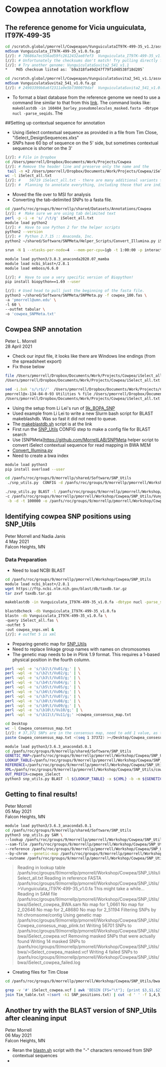 # Cowpea annotation workflow


## The reference genome for Vicia unguiculata, IT97K-499-35


```bash
cd /scratch.global/pmorrell/Cowpeapan/VunguiculataIT97K-499-35_v1.2/assembly
md5sum Vunguiculata_IT97K-499-35_v1.0.fa.gz
[//]: # 78686a7ec556ad59fc2612432ae8fef3  Vunguiculata_IT97K-499-35_v1.0.fa.gz
[//]: # Unfortunately the checksums don't match! Try pulling directly from Phytozome and checking again!
[//]: # Try another genome: VunguiculataSuvita2_541_v1.1
*    Md5 checksum listed as: `b9a318fa49d247f79f1d48538f18d205`

cd /scratch.global/pmorrell/Cowpeapan/VunguiculataSuvita2_541_v1.1/assembly
md5sum VunguiculataSuvita2_541_v1.0.fa.gz
[//]: # 24903399b8a6f2311a9e5b7300079daf  VunguiculataSuvita2_541_v1.0.fa.gz
```
*   To format a blast database from the reference genome we need to use a command line similar to that from this [link](https://github.com/lilei1/9k_BOPA_SNP/tree/617faed6534ddbf94c287636a068ac4c4f5b25c8/BOPA_9k_vcf_Morex_refv1). The command looks like: ```makeblastdb -in 160404_barley_pseudomolecules_masked.fasta -dbtype nucl -parse_seqids```. The


##Setting up contextual sequence for annotation

*   Using iSelect contextual sequence as provided in a file from Tim Close, "iSelect_DesignSequences.xlxs"
*   SNPs have 60 bp of sequence on the 5' side, but sometimes contextual sequence is shorter on the 3'

```bash
[//]: # File in Dropbox
cd /Users/pmorrell/Dropbox/Documents/Work/Projects/Cowpea
[//]: # Remove the header line and preserve only the name and the
 tail -n +2 /Users/pmorrell/Dropbox/Documents/Work/Projects/Cowpea/iSelect_DesignSequences.txt | awk 'BEGIN {FS="\t"}; {print $1, $8}' >iSelect_all.txt
wc -l iSelect_all.txt
[//]: #    56719 iSelect_all.txt - there are many additional variants that did not make the assay.
[//]: #  Planning to annotate everything, including those that are indicated on the spreadsheet as not being on the iSelect chip!
```

*   Moved the file over to MSI for analysis
*   Converting the tab-delimited SNPs to a fasta file.

```bash
cd /panfs/roc/groups/9/morrellp/shared/Datasets/Annotations/Cowpea
[//]: #  Make sure we are using tab delimited text
perl -p -i -e 's/ /\t/g' iSelect_all.txt
module load python2
[//]: #  Have to use Python 2 for the helper scripts
python2 --version
[//]: #  Python 2.7.15 :: Anaconda, Inc.
python2 ~/shared/Software/SNPMeta/Helper_Scripts/Convert_Illumina.py iSelect_all.txt >iSelect_all.fas

srun -N 1 --ntasks-per-node=4  --mem-per-cpu=1gb -t 1:00:00 -p interactive --pty bash

module load python3/3.8.3_anaconda2020.07_mamba
module load ncbi_blast+/2.8.1
module load emboss/6.6.0

[//]: #  Have to use a very specific version of Biopython!
pip install biopython==1.69 --user

[//]: # Used head to pull just the beginning of the fasta file.
python3 ~/shared/Software/SNPMeta/SNPMeta.py -f cowpea_100.fas \
-a 'pmorrell@umn.edu' \
-l 60 \
--outfmt tabular \
-o 'cowpea_SNPMeta.txt'
```

## Cowpea SNP annotation

Peter L. Morrell\
28 April 2021

*   Check our input file, it looks like there are Windows line endings (from the spreadsheet export)
*   Fix those below

```bash
file /Users/pmorrell/Dropbox/Documents/Work/Projects/Cowpea/iSelect_all.txt
/Users/pmorrell/Dropbox/Documents/Work/Projects/Cowpea/iSelect_all.txt: ASCII text, with CRLF line terminators

sed -i.bak 's/\r$//'  /Users/pmorrell/Dropbox/Documents/Work/Projects/Cowpea/iSelect_all.txt
pmorrell@x-134-84-0-93 Utilities % file /Users/pmorrell/Dropbox/Documents/Work/Projects/Cowpea/iSelect_all.txt
/Users/pmorrell/Dropbox/Documents/Work/Projects/Cowpea/iSelect_all.txt: ASCII text
```

*   Using the setup from Li Lei's run of [9k_BOPA_SNP](https://github.com/lilei1/9k_BOPA_SNP/tree/617faed6534ddbf94c287636a068ac4c4f5b25c8/BOPA_9k_vcf_Morex_refv1)
*   Used example from Li Lei to write a new Slurm bash script for BLAST makeblashdb. Was so fast it did not need to queue.
*   The [makeblastdb.sh](https://github.com/pmorrell/Utilities/blob/master/makeblastdb.sh) script is at the link
*   First run the [SNP_Utils](https://github.com/MorrellLAB/SNP_Utils) CONFIG step to make a config file for BLAST search
*   Use [SNPMeta]https://github.com/MorrellLAB/SNPMeta helper script to convert iSelect contextual sequence for read mapping in BWA MEM
  *    [Convert_Illumina.py](https://github.com/MorrellLAB/SNPMeta/blob/master/Helper_Scripts/Convert_Illumina.py)
  *    Need to create a bwa index

```bash
module load python3
pip install overload --user

cd /panfs/roc/groups/9/morrellp/shared/Software/SNP_Utils
 ./snp_utils.py  CONFIG -d /panfs/roc/groups/9/morrellp/pmorrell/Workshop/Cowpea/SNP_Utils/Vunguiculata_IT97K-499-35_v1.0.fa -k -i 95 -c /panfs/roc/groups/9/morrellp/pmorrell/Workshop/Cowpea/SNP_Utils/Vunguiculata_IT97K-499-35_v1.0.ini

./snp_utils.py BLAST -l /panfs/roc/groups/9/morrellp/pmorrell/Workshop/Cowpea/SNP_Utils/iSelect_all.txt \
-c /panfs/roc/groups/9/morrellp/pmorrell/Workshop/Cowpea/SNP_Utils/Vunguiculata_IT97K-499-35_v1.0.ini \
 -b -d -t 100000 -o /panfs/roc/groups/9/morrellp/pmorrell/Workshop/Cowpea/SNP_Utils/Vunguiculata_IT97K-499-35_v1.0.vcf
```



## Identifying cowpea SNP positions using SNP_Utils

Peter Morrell and Nadia Janis\
4 May 2021\
Falcon Heights, MN

### Data Preparation
*   Need to load NCBI BLAST
```bash
cd /panfs/roc/groups/9/morrellp/pmorrell/Workshop/Cowpea/SNP_Utils
module load ncbi_blast+/2.8.1
wget https://ftp.ncbi.nlm.nih.gov/blast/db/taxdb.tar.gz
tar zxvf taxdb.tar.gz

makeblastdb -in Vunguiculata_IT97K-499-35_v1.0.fa -dbtype nucl -parse_seqids

blastdbcheck -db Vunguiculata_IT97K-499-35_v1.0.fa
blastn -db Vunguiculata_IT97K-499-35_v1.0.fa \
-query iSelect_all.fas \
-outfmt 5
-out cowpea_snps.xml &
[//]: # outfmt 5 is xml
```
*   Preparing genetic map for [SNP_Utils](https://github.com/MorrellLAB/SNP_Utils?organization=MorrellLAB&organization=MorrellLAB)
*   Need to replace linkage group names with names on chromosomes
*   The genetic map needs to be in Plink 1.9 format. This requires a 1-based physical position in the fourth column.


```bash
perl -wpl -e 's/\b1\t/Vu01/g;' | \
perl -wpl -e 's/\b2\t/Vu02/g;' | \
perl -wpl -e 's/\b3\t/Vu03/g;' | \
perl -wpl -e 's/\b4\t/Vu04/g;' | \
perl -wpl -e 's/\b5\t/Vu05/g;' | \
perl -wpl -e 's/\b6\t/Vu06/g;' | \
perl -wpl -e 's/\b7\t/Vu07/g;' | \
perl -wpl -e 's/\b8\t/Vu08/g;' | \
perl -wpl -e 's/\b9\t/Vu09/g;' | \
perl -wpl -e 's/\b10\t/Vu10/g;' | \
perl -wpl -e 's/\b11\t/Vu11/g;' >cowpea_consensus_map.txt
```
```bash
cd Desktop
wc -l Cowpea_consensus_map.txt
[//]: # 37,371 SNPs are in the consensus map, need to add 1 value, as the numbers are 1-based.
paste Cowpea_consensus_map.txt <(seq 1 37372) >~/Desktop/Cowpea_consesus_map_plink.txt

```



```bash
module load python3/3.6.3_anaconda5.0.1
cd /panfs/roc/groups/9/morrellp/shared/Software/SNP_Utils
GENETIC_MAP=/panfs/roc/groups/9/morrellp/pmorrell/Workshop/Cowpea/SNP_Utils/Cowpea_consensus_map_plink.txt
LOOKUP_TABLE=/panfs/roc/groups/9/morrellp/pmorrell/Workshop/Cowpea/SNP_Utils/iSelect_all.txt
REFERENCE=/panfs/roc/groups/9/morrellp/pmorrell/Workshop/Cowpea/SNP_Utils/Vunguiculata_IT97K-499-35_v1.0.fa
XML=/panfs/roc/groups/9/morrellp/pmorrell/Workshop/Cowpea/SNP_Utils/cowpea_snps.xml
OUT_PREFIX=cowpea_iSelect
python3 snp_utils.py BLAST -l ${LOOKUP_TABLE} -x ${XML} -b -m ${GENETIC_MAP} -d -t 100000 -o ${OUT_PREFIX}
```

## Getting to final results!

Peter Morrell\
05 May 2021\
Falcon Heights, MN

```bash
module load python3/3.6.3_anaconda5.0.1
cd /panfs/roc/groups/9/morrellp/shared/Software/SNP_Utils
python3 snp_utils.py SAM \
--lookup /panfs/roc/groups/9/morrellp/pmorrell/Workshop/Cowpea/SNP_Utils/iSelect_all.txt \
--sam-file /panfs/roc/groups/9/morrellp/pmorrell/Workshop/Cowpea/SNP_Utils/bwa/iSelect_cowpea_BWA.sam \
--reference /panfs/roc/groups/9/morrellp/pmorrell/Workshop/Cowpea/SNP_Utils/Vunguiculata_IT97K-499-35_v1.0.fa \
--by-chrom --genetic-map /panfs/roc/groups/9/morrellp/pmorrell/Workshop/Cowpea/SNP_Utils/Cowpea_consesus_map_plink.txt \
--outname /panfs/roc/groups/9/morrellp/pmorrell/Workshop/Cowpea/SNP_Utils/bwa/iSelect_cowpea
```

>Reading in lookup table /panfs/roc/groups/9/morrellp/pmorrell/Workshop/Cowpea/SNP_Utils/iSelect_all.txt
>Reading in reference FASTA /panfs/roc/groups/9/morrellp/pmorrell/Workshop/Cowpea/SNP_Utils/>Vunguiculata_IT97K-499-35_v1.0.fa This might take a while...
>Reading in SAM file /panfs/roc/groups/9/morrellp/pmorrell/Workshop/Cowpea/SNP_Utils/bwa/iSelect_cowpea_BWA.sam
>No map for 1_0661
>No map for 2_02646
>No map for 2_48680
>No map for 2_51194
>Filtering SNPs by hit chromsome/contig
>Using genetic map /panfs/roc/groups/9/morrellp/pmorrell/Workshop/Cowpea/SNP_Utils/Cowpea_consesus_map_plink.txt
>Writing 56701 SNPs to /panfs/roc/groups/9/morrellp/pmorrell/Workshop/Cowpea/SNP_Utils/bwa/iSelect_cowpea.vcf
>Removing masked SNPs that were actually found
>Writing 14 masked SNPs to /panfs/roc/groups/9/morrellp/pmorrell/Workshop/Cowpea/SNP_Utils/bwa/>iSelect_cowpea_masked.vcf
>Writing 4 failed SNPs to /panfs/roc/groups/9/morrellp/pmorrell/Workshop/Cowpea/SNP_Utils/bwa/iSelect_cowpea_failed.log

*   Creating files for Tim Close

```bash
cd /panfs/roc/groups/9/morrellp/pmorrell/Workshop/Cowpea/SNP_Utils/bwa

grep -v '#' iSelect_cowpea.vcf | awk 'BEGIN {FS="\t"}; {print $3,$1,$2}' >SNP_positions.txt
join Tim_table.txt <(sort -k1 SNP_positions.txt) | cut -d ' ' -f 1,4,5,6 >Tim_new.txt
```


## Another try with the BLAST version of SNP\_Utils after cleaning input



Peter Morrell\
06 May 2021\
Falcon Heights, MN

*   Reran the [blastn.sh]() script with the "-" characters removed from SNP contextual sequences
*
